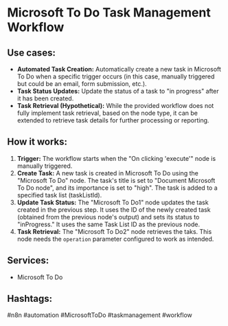 # Microsoft To Do Task Management Workflow

## Use cases:

- **Automated Task Creation:** Automatically create a new task in Microsoft To Do when a specific trigger occurs (in this case, manually triggered but could be an email, form submission, etc.).
- **Task Status Updates:** Update the status of a task to "in progress" after it has been created.
- **Task Retrieval (Hypothetical):** While the provided workflow does not fully implement task retrieval, based on the node type, it can be extended to retrieve task details for further processing or reporting.

## How it works:

1.  **Trigger:** The workflow starts when the "On clicking 'execute'" node is manually triggered.
2.  **Create Task:** A new task is created in Microsoft To Do using the "Microsoft To Do" node. The task's title is set to "Document Microsoft To Do node", and its importance is set to "high". The task is added to a specified task list (taskListId).
3.  **Update Task Status:** The "Microsoft To Do1" node updates the task created in the previous step. It uses the ID of the newly created task (obtained from the previous node's output) and sets its status to "inProgress." It uses the same Task List ID as the previous node.
4.  **Task Retrieval:** The "Microsoft To Do2" node retrieves the taks. This node needs the `operation` parameter configured to work as intended.

## Services:

-   Microsoft To Do

## Hashtags:

#n8n #automation #MicrosoftToDo #taskmanagement #workflow
